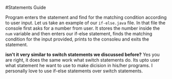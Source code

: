 #Statements Guide


Program enters the statement and find for the matching condition according to user input. Let us take an example of our ``if-else.java``
file. In that file the console first asks for a number from user. It stores the number inside the ``num`` variable and then enters
our if-else statement, finds the matching condition for the input provided, prints to the consoleu and exits the statement.


**isn't it very similar to switch statements we discussed before?**
Yes you are right, it does the same work what switch statements do. Its upto user what statement he want to use to make
dicision in his/her programs. I personally love to use if-else statements over switch statements.
